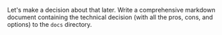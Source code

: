 Let's make a decision about that later. Write a comprehensive markdown document containing the technical decision (with all the pros, cons, and options) to the `docs` directory.
